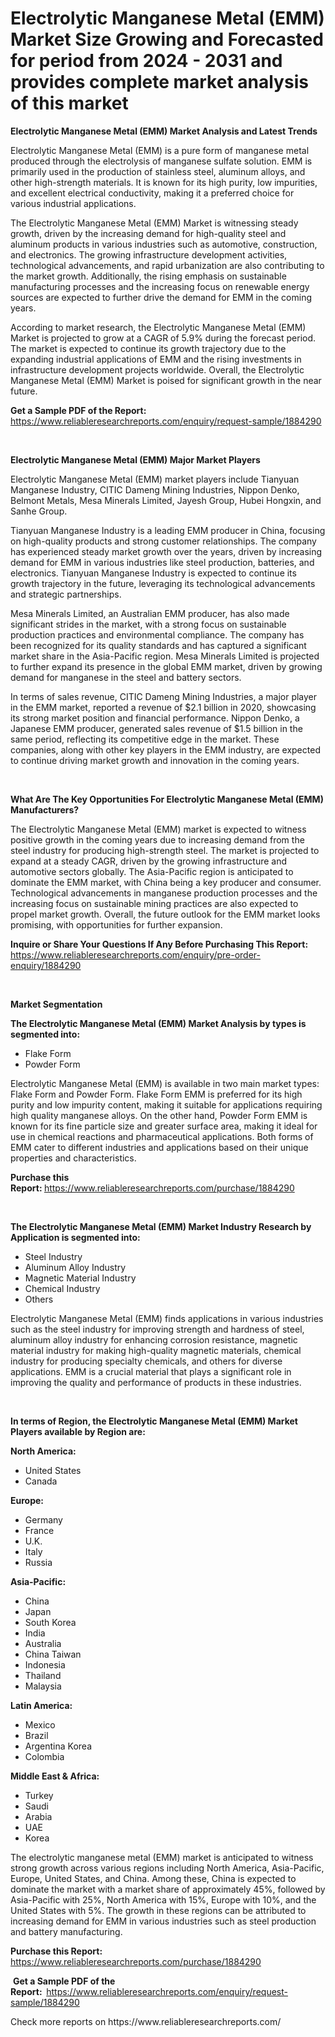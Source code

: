 <p><h1>Electrolytic Manganese Metal (EMM) Market Size Growing and Forecasted for period from 2024 - 2031 and provides complete market analysis of this market</h1></p><p><strong>Electrolytic Manganese Metal (EMM) Market Analysis and Latest Trends</strong></p>
<p><p>Electrolytic Manganese Metal (EMM) is a pure form of manganese metal produced through the electrolysis of manganese sulfate solution. EMM is primarily used in the production of stainless steel, aluminum alloys, and other high-strength materials. It is known for its high purity, low impurities, and excellent electrical conductivity, making it a preferred choice for various industrial applications.</p><p>The Electrolytic Manganese Metal (EMM) Market is witnessing steady growth, driven by the increasing demand for high-quality steel and aluminum products in various industries such as automotive, construction, and electronics. The growing infrastructure development activities, technological advancements, and rapid urbanization are also contributing to the market growth. Additionally, the rising emphasis on sustainable manufacturing processes and the increasing focus on renewable energy sources are expected to further drive the demand for EMM in the coming years.</p><p>According to market research, the Electrolytic Manganese Metal (EMM) Market is projected to grow at a CAGR of 5.9% during the forecast period. The market is expected to continue its growth trajectory due to the expanding industrial applications of EMM and the rising investments in infrastructure development projects worldwide. Overall, the Electrolytic Manganese Metal (EMM) Market is poised for significant growth in the near future.</p></p>
<p><strong>Get a Sample PDF of the Report:&nbsp;</strong> <a href="https://www.reliableresearchreports.com/enquiry/request-sample/1884290">https://www.reliableresearchreports.com/enquiry/request-sample/1884290</a></p>
<p>&nbsp;</p>
<p><strong>Electrolytic Manganese Metal (EMM) Major Market Players</strong></p>
<p><p>Electrolytic Manganese Metal (EMM) market players include Tianyuan Manganese Industry, CITIC Dameng Mining Industries, Nippon Denko, Belmont Metals, Mesa Minerals Limited, Jayesh Group, Hubei Hongxin, and Sanhe Group. </p><p>Tianyuan Manganese Industry is a leading EMM producer in China, focusing on high-quality products and strong customer relationships. The company has experienced steady market growth over the years, driven by increasing demand for EMM in various industries like steel production, batteries, and electronics. Tianyuan Manganese Industry is expected to continue its growth trajectory in the future, leveraging its technological advancements and strategic partnerships.</p><p>Mesa Minerals Limited, an Australian EMM producer, has also made significant strides in the market, with a strong focus on sustainable production practices and environmental compliance. The company has been recognized for its quality standards and has captured a significant market share in the Asia-Pacific region. Mesa Minerals Limited is projected to further expand its presence in the global EMM market, driven by growing demand for manganese in the steel and battery sectors.</p><p>In terms of sales revenue, CITIC Dameng Mining Industries, a major player in the EMM market, reported a revenue of $2.1 billion in 2020, showcasing its strong market position and financial performance. Nippon Denko, a Japanese EMM producer, generated sales revenue of $1.5 billion in the same period, reflecting its competitive edge in the market. These companies, along with other key players in the EMM industry, are expected to continue driving market growth and innovation in the coming years.</p></p>
<p>&nbsp;</p>
<p><strong>What Are The Key Opportunities For Electrolytic Manganese Metal (EMM) Manufacturers?</strong></p>
<p><p>The Electrolytic Manganese Metal (EMM) market is expected to witness positive growth in the coming years due to increasing demand from the steel industry for producing high-strength steel. The market is projected to expand at a steady CAGR, driven by the growing infrastructure and automotive sectors globally. The Asia-Pacific region is anticipated to dominate the EMM market, with China being a key producer and consumer. Technological advancements in manganese production processes and the increasing focus on sustainable mining practices are also expected to propel market growth. Overall, the future outlook for the EMM market looks promising, with opportunities for further expansion.</p></p>
<p><strong>Inquire or Share Your Questions If Any Before Purchasing This Report:</strong> <a href="https://www.reliableresearchreports.com/enquiry/pre-order-enquiry/1884290">https://www.reliableresearchreports.com/enquiry/pre-order-enquiry/1884290</a></p>
<p>&nbsp;</p>
<p><strong>Market Segmentation</strong></p>
<p><strong>The Electrolytic Manganese Metal (EMM) Market Analysis by types is segmented into:</strong></p>
<p><ul><li>Flake Form</li><li>Powder Form</li></ul></p>
<p><p>Electrolytic Manganese Metal (EMM) is available in two main market types: Flake Form and Powder Form. Flake Form EMM is preferred for its high purity and low impurity content, making it suitable for applications requiring high quality manganese alloys. On the other hand, Powder Form EMM is known for its fine particle size and greater surface area, making it ideal for use in chemical reactions and pharmaceutical applications. Both forms of EMM cater to different industries and applications based on their unique properties and characteristics.</p></p>
<p><strong>Purchase this Report:&nbsp;</strong><a href="https://www.reliableresearchreports.com/purchase/1884290">https://www.reliableresearchreports.com/purchase/1884290</a></p>
<p>&nbsp;</p>
<p><strong>The Electrolytic Manganese Metal (EMM) Market Industry Research by Application is segmented into:</strong></p>
<p><ul><li>Steel Industry</li><li>Aluminum Alloy Industry</li><li>Magnetic Material Industry</li><li>Chemical Industry</li><li>Others</li></ul></p>
<p><p>Electrolytic Manganese Metal (EMM) finds applications in various industries such as the steel industry for improving strength and hardness of steel, aluminum alloy industry for enhancing corrosion resistance, magnetic material industry for making high-quality magnetic materials, chemical industry for producing specialty chemicals, and others for diverse applications. EMM is a crucial material that plays a significant role in improving the quality and performance of products in these industries.</p></p>
<p>&nbsp;</p>
<p><strong>In terms of Region, the Electrolytic Manganese Metal (EMM) Market Players available by Region are:</strong></p>
<p>
    <p> <strong> North America: </strong>
        <ul>
            <li>United States</li>
            <li>Canada</li>
        </ul>
        </p> 
    <p> <strong> Europe: </strong>
        <ul>
            <li>Germany</li>
            <li>France</li>
            <li>U.K.</li>
            <li>Italy</li>
            <li>Russia</li>
        </ul>
        </p> 
    <p> <strong> Asia-Pacific: </strong>
        <ul>
            <li>China</li>
            <li>Japan</li>
            <li>South Korea</li>
            <li>India</li>
            <li>Australia</li>
            <li>China Taiwan</li>
            <li>Indonesia</li>
            <li>Thailand</li>
            <li>Malaysia</li>
        </ul>
        </p> 
    <p> <strong> Latin America: </strong>
        <ul>
            <li>Mexico</li>
            <li>Brazil</li>
            <li>Argentina Korea</li>
            <li>Colombia</li>
        </ul>
        </p> 
    <p> <strong> Middle East & Africa: </strong>
        <ul>
            <li>Turkey</li>
            <li>Saudi</li>
            <li>Arabia</li>
            <li>UAE</li>
            <li>Korea</li>
        </ul>
    </p>
    </p>
<p><p>The electrolytic manganese metal (EMM) market is anticipated to witness strong growth across various regions including North America, Asia-Pacific, Europe, United States, and China. Among these, China is expected to dominate the market with a market share of approximately 45%, followed by Asia-Pacific with 25%, North America with 15%, Europe with 10%, and the United States with 5%. The growth in these regions can be attributed to increasing demand for EMM in various industries such as steel production and battery manufacturing.</p></p>
<p><strong>Purchase this Report: </strong><a href="https://www.reliableresearchreports.com/purchase/1884290">https://www.reliableresearchreports.com/purchase/1884290</a></p>
<p>&nbsp;<strong>Get a Sample PDF of the Report:&nbsp;&nbsp;</strong><a href="https://www.reliableresearchreports.com/enquiry/request-sample/1884290">https://www.reliableresearchreports.com/enquiry/request-sample/1884290</a></p>
<p><strong></strong></p>
<p>Check more reports on https://www.reliableresearchreports.com/</p>